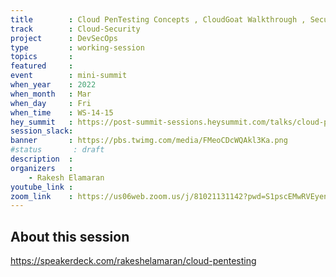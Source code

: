 ```yaml
---
title        : Cloud PenTesting Concepts , CloudGoat Walkthrough , Securing Cloud Endpoints
track        : Cloud-Security
project      : DevSecOps
type         : working-session
topics       :
featured     :
event        : mini-summit
when_year    : 2022
when_month   : Mar
when_day     : Fri
when_time    : WS-14-15
hey_summit   : https://post-summit-sessions.heysummit.com/talks/cloud-pentesting-concepts-cloudgoat-walkthrough-securing-cloud-endpoints/
session_slack:
banner       : https://pbs.twimg.com/media/FMeoCDcWQAkl3Ka.png
#status       : draft
description  :
organizers   :
    - Rakesh Elamaran
youtube_link :
zoom_link    : https://us06web.zoom.us/j/81021131142?pwd=S1pscEMwRVEyenp1UmhJbGhZS0d1UT09
---
```


## About this session
https://speakerdeck.com/rakeshelamaran/cloud-pentesting
